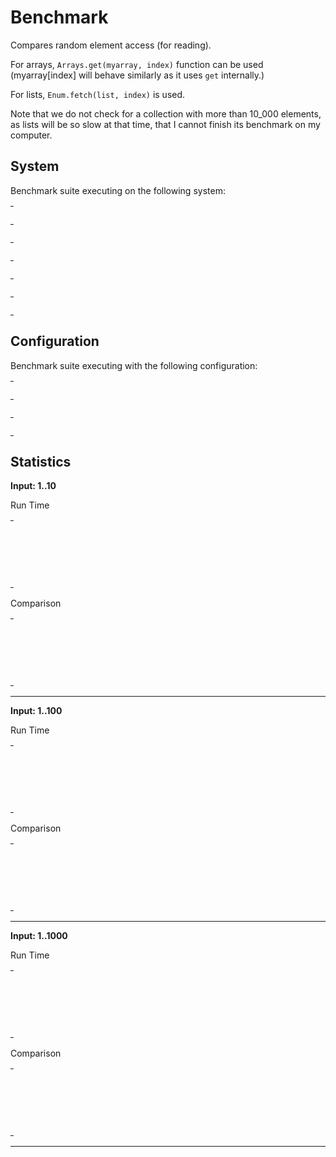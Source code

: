 
# Benchmark

Compares random element access (for reading).

For arrays, `Arrays.get(myarray, index)` function can be used (myarray[index] will behave similarly as it uses `get` internally.)

For lists, `Enum.fetch(list, index)` is used.

Note that we do not check for a collection with more than 10_000 elements,
as lists will be so slow at that time,
that I cannot finish its benchmark on my computer.


## System

Benchmark suite executing on the following system:

<table style="width: 1%">
  <tr>
    <th style="width: 1%; white-space: nowrap">Operating System</th>
    <td>Linux</td>
  </tr><tr>
    <th style="white-space: nowrap">CPU Information</th>
    <td style="white-space: nowrap">Intel(R) Core(TM) i7-6700HQ CPU @ 2.60GHz</td>
  </tr><tr>
    <th style="white-space: nowrap">Number of Available Cores</th>
    <td style="white-space: nowrap">8</td>
  </tr><tr>
    <th style="white-space: nowrap">Available Memory</th>
    <td style="white-space: nowrap">7.60 GB</td>
  </tr><tr>
    <th style="white-space: nowrap">Elixir Version</th>
    <td style="white-space: nowrap">1.12.2</td>
  </tr><tr>
    <th style="white-space: nowrap">Erlang Version</th>
    <td style="white-space: nowrap">24.0.1</td>
  </tr>
</table>

## Configuration

Benchmark suite executing with the following configuration:

<table style="width: 1%">
  <tr>
    <th style="width: 1%">:time</th>
    <td style="white-space: nowrap">5 s</td>
  </tr><tr>
    <th>:parallel</th>
    <td style="white-space: nowrap">1</td>
  </tr><tr>
    <th>:warmup</th>
    <td style="white-space: nowrap">2 s</td>
  </tr>
</table>

## Statistics




__Input: 1..10__

Run Time

<table style="width: 1%">
  <tr>
    <th>Name</th>
    <th style="text-align: right">IPS</th>
    <th style="text-align: right">Average</th>
    <th style="text-align: right">Devitation</th>
    <th style="text-align: right">Median</th>
    <th style="text-align: right">99th&nbsp;%</th>
  </tr>

  <tr>
    <td style="white-space: nowrap">Enum.fetch/2 (list)</td>
    <td style="white-space: nowrap; text-align: right">9.27 M</td>
    <td style="white-space: nowrap; text-align: right">107.91 ns</td>
    <td style="white-space: nowrap; text-align: right">±23947.12%</td>
    <td style="white-space: nowrap; text-align: right">65 ns</td>
    <td style="white-space: nowrap; text-align: right">176 ns</td>
  </tr>

  <tr>
    <td style="white-space: nowrap">Arrays.get/2 (ErlangArray)</td>
    <td style="white-space: nowrap; text-align: right">7.25 M</td>
    <td style="white-space: nowrap; text-align: right">137.90 ns</td>
    <td style="white-space: nowrap; text-align: right">±6725.05%</td>
    <td style="white-space: nowrap; text-align: right">105 ns</td>
    <td style="white-space: nowrap; text-align: right">157 ns</td>
  </tr>

  <tr>
    <td style="white-space: nowrap">Arrays.get/2 (MapArray)</td>
    <td style="white-space: nowrap; text-align: right">7.24 M</td>
    <td style="white-space: nowrap; text-align: right">138.15 ns</td>
    <td style="white-space: nowrap; text-align: right">±7084.42%</td>
    <td style="white-space: nowrap; text-align: right">104 ns</td>
    <td style="white-space: nowrap; text-align: right">176 ns</td>
  </tr>

</table>


Comparison

<table style="width: 1%">
  <tr>
    <th>Name</th>
    <th style="text-align: right">IPS</th>
    <th style="text-align: right">Slower</th>
  <tr>
    <td style="white-space: nowrap">Enum.fetch/2 (list)</td>
    <td style="white-space: nowrap;text-align: right">9.27 M</td>
    <td>&nbsp;</td>
  </tr>

  <tr>
    <td style="white-space: nowrap">Arrays.get/2 (ErlangArray)</td>
    <td style="white-space: nowrap; text-align: right">7.25 M</td>
    <td style="white-space: nowrap; text-align: right">1.28x</td>
  </tr>

  <tr>
    <td style="white-space: nowrap">Arrays.get/2 (MapArray)</td>
    <td style="white-space: nowrap; text-align: right">7.24 M</td>
    <td style="white-space: nowrap; text-align: right">1.28x</td>
  </tr>

</table>



<hr/>


__Input: 1..100__

Run Time

<table style="width: 1%">
  <tr>
    <th>Name</th>
    <th style="text-align: right">IPS</th>
    <th style="text-align: right">Average</th>
    <th style="text-align: right">Devitation</th>
    <th style="text-align: right">Median</th>
    <th style="text-align: right">99th&nbsp;%</th>
  </tr>

  <tr>
    <td style="white-space: nowrap">Arrays.get/2 (ErlangArray)</td>
    <td style="white-space: nowrap; text-align: right">6.34 M</td>
    <td style="white-space: nowrap; text-align: right">157.64 ns</td>
    <td style="white-space: nowrap; text-align: right">±7532.73%</td>
    <td style="white-space: nowrap; text-align: right">116 ns</td>
    <td style="white-space: nowrap; text-align: right">182 ns</td>
  </tr>

  <tr>
    <td style="white-space: nowrap">Arrays.get/2 (MapArray)</td>
    <td style="white-space: nowrap; text-align: right">6.30 M</td>
    <td style="white-space: nowrap; text-align: right">158.64 ns</td>
    <td style="white-space: nowrap; text-align: right">±7438.60%</td>
    <td style="white-space: nowrap; text-align: right">117 ns</td>
    <td style="white-space: nowrap; text-align: right">219 ns</td>
  </tr>

  <tr>
    <td style="white-space: nowrap">Enum.fetch/2 (list)</td>
    <td style="white-space: nowrap; text-align: right">4.45 M</td>
    <td style="white-space: nowrap; text-align: right">224.52 ns</td>
    <td style="white-space: nowrap; text-align: right">±8342.77%</td>
    <td style="white-space: nowrap; text-align: right">188 ns</td>
    <td style="white-space: nowrap; text-align: right">541 ns</td>
  </tr>

</table>


Comparison

<table style="width: 1%">
  <tr>
    <th>Name</th>
    <th style="text-align: right">IPS</th>
    <th style="text-align: right">Slower</th>
  <tr>
    <td style="white-space: nowrap">Arrays.get/2 (ErlangArray)</td>
    <td style="white-space: nowrap;text-align: right">6.34 M</td>
    <td>&nbsp;</td>
  </tr>

  <tr>
    <td style="white-space: nowrap">Arrays.get/2 (MapArray)</td>
    <td style="white-space: nowrap; text-align: right">6.30 M</td>
    <td style="white-space: nowrap; text-align: right">1.01x</td>
  </tr>

  <tr>
    <td style="white-space: nowrap">Enum.fetch/2 (list)</td>
    <td style="white-space: nowrap; text-align: right">4.45 M</td>
    <td style="white-space: nowrap; text-align: right">1.42x</td>
  </tr>

</table>



<hr/>


__Input: 1..1000__

Run Time

<table style="width: 1%">
  <tr>
    <th>Name</th>
    <th style="text-align: right">IPS</th>
    <th style="text-align: right">Average</th>
    <th style="text-align: right">Devitation</th>
    <th style="text-align: right">Median</th>
    <th style="text-align: right">99th&nbsp;%</th>
  </tr>

  <tr>
    <td style="white-space: nowrap">Arrays.get/2 (MapArray)</td>
    <td style="white-space: nowrap; text-align: right">5.74 M</td>
    <td style="white-space: nowrap; text-align: right">174.20 ns</td>
    <td style="white-space: nowrap; text-align: right">±12192.37%</td>
    <td style="white-space: nowrap; text-align: right">129 ns</td>
    <td style="white-space: nowrap; text-align: right">214 ns</td>
  </tr>

  <tr>
    <td style="white-space: nowrap">Arrays.get/2 (ErlangArray)</td>
    <td style="white-space: nowrap; text-align: right">5.50 M</td>
    <td style="white-space: nowrap; text-align: right">181.79 ns</td>
    <td style="white-space: nowrap; text-align: right">±11587.34%</td>
    <td style="white-space: nowrap; text-align: right">129 ns</td>
    <td style="white-space: nowrap; text-align: right">433 ns</td>
  </tr>

  <tr>
    <td style="white-space: nowrap">Enum.fetch/2 (list)</td>
    <td style="white-space: nowrap; text-align: right">0.66 M</td>
    <td style="white-space: nowrap; text-align: right">1515.14 ns</td>
    <td style="white-space: nowrap; text-align: right">±329.56%</td>
    <td style="white-space: nowrap; text-align: right">1403 ns</td>
    <td style="white-space: nowrap; text-align: right">3362 ns</td>
  </tr>

</table>


Comparison

<table style="width: 1%">
  <tr>
    <th>Name</th>
    <th style="text-align: right">IPS</th>
    <th style="text-align: right">Slower</th>
  <tr>
    <td style="white-space: nowrap">Arrays.get/2 (MapArray)</td>
    <td style="white-space: nowrap;text-align: right">5.74 M</td>
    <td>&nbsp;</td>
  </tr>

  <tr>
    <td style="white-space: nowrap">Arrays.get/2 (ErlangArray)</td>
    <td style="white-space: nowrap; text-align: right">5.50 M</td>
    <td style="white-space: nowrap; text-align: right">1.04x</td>
  </tr>

  <tr>
    <td style="white-space: nowrap">Enum.fetch/2 (list)</td>
    <td style="white-space: nowrap; text-align: right">0.66 M</td>
    <td style="white-space: nowrap; text-align: right">8.7x</td>
  </tr>

</table>



<hr/>


